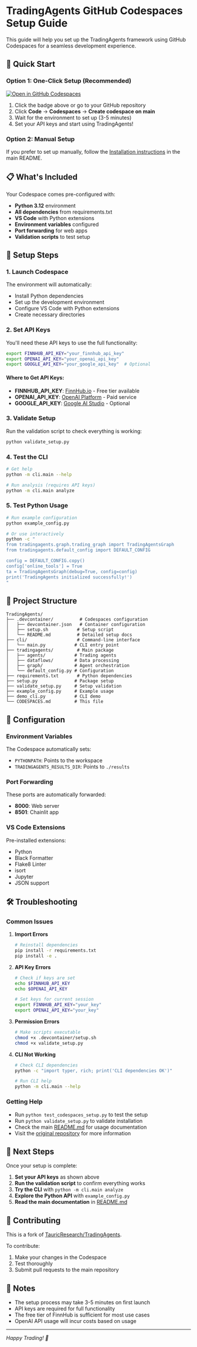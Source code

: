 # TradingAgents GitHub Codespaces Setup Guide

This guide will help you set up the TradingAgents framework using GitHub Codespaces for a seamless development experience.

## 🚀 Quick Start

### Option 1: One-Click Setup (Recommended)

[![Open in GitHub Codespaces](https://github.com/codespaces/badge.svg)](https://codespaces.new/sidhunt/TradingAgents)

1. Click the badge above or go to your GitHub repository
2. Click **Code** → **Codespaces** → **Create codespace on main**
3. Wait for the environment to set up (3-5 minutes)
4. Set your API keys and start using TradingAgents!

### Option 2: Manual Setup

If you prefer to set up manually, follow the [Installation instructions](README.md#installation-and-cli) in the main README.

## 📋 What's Included

Your Codespace comes pre-configured with:

- **Python 3.12** environment
- **All dependencies** from requirements.txt
- **VS Code** with Python extensions
- **Environment variables** configured
- **Port forwarding** for web apps
- **Validation scripts** to test setup

## 🔧 Setup Steps

### 1. Launch Codespace

The environment will automatically:
- Install Python dependencies
- Set up the development environment
- Configure VS Code with Python extensions
- Create necessary directories

### 2. Set API Keys

You'll need these API keys to use the full functionality:

```bash
export FINNHUB_API_KEY="your_finnhub_api_key"
export OPENAI_API_KEY="your_openai_api_key"
export GOOGLE_API_KEY="your_google_api_key"  # Optional
```

#### Where to Get API Keys:

- **FINNHUB_API_KEY**: [FinnHub.io](https://finnhub.io/) - Free tier available
- **OPENAI_API_KEY**: [OpenAI Platform](https://platform.openai.com/) - Paid service
- **GOOGLE_API_KEY**: [Google AI Studio](https://makersuite.google.com/) - Optional

### 3. Validate Setup

Run the validation script to check everything is working:

```bash
python validate_setup.py
```

### 4. Test the CLI

```bash
# Get help
python -m cli.main --help

# Run analysis (requires API keys)
python -m cli.main analyze
```

### 5. Test Python Usage

```bash
# Run example configuration
python example_config.py

# Or use interactively
python -c "
from tradingagents.graph.trading_graph import TradingAgentsGraph
from tradingagents.default_config import DEFAULT_CONFIG

config = DEFAULT_CONFIG.copy()
config['online_tools'] = True
ta = TradingAgentsGraph(debug=True, config=config)
print('TradingAgents initialized successfully!')
"
```

## 📁 Project Structure

```
TradingAgents/
├── .devcontainer/          # Codespaces configuration
│   ├── devcontainer.json   # Container configuration
│   ├── setup.sh           # Setup script
│   └── README.md          # Detailed setup docs
├── cli/                   # Command-line interface
│   └── main.py           # CLI entry point
├── tradingagents/         # Main package
│   ├── agents/           # Trading agents
│   ├── dataflows/        # Data processing
│   ├── graph/            # Agent orchestration
│   └── default_config.py # Configuration
├── requirements.txt       # Python dependencies
├── setup.py              # Package setup
├── validate_setup.py     # Setup validation
├── example_config.py     # Example usage
├── demo_cli.py           # CLI demo
└── CODESPACES.md         # This file
```

## 🔧 Configuration

### Environment Variables

The Codespace automatically sets:
- `PYTHONPATH`: Points to the workspace
- `TRADINGAGENTS_RESULTS_DIR`: Points to `./results`

### Port Forwarding

These ports are automatically forwarded:
- **8000**: Web server
- **8501**: Chainlit app

### VS Code Extensions

Pre-installed extensions:
- Python
- Black Formatter
- Flake8 Linter
- isort
- Jupyter
- JSON support

## 🛠️ Troubleshooting

### Common Issues

1. **Import Errors**
   ```bash
   # Reinstall dependencies
   pip install -r requirements.txt
   pip install -e .
   ```

2. **API Key Errors**
   ```bash
   # Check if keys are set
   echo $FINNHUB_API_KEY
   echo $OPENAI_API_KEY
   
   # Set keys for current session
   export FINNHUB_API_KEY="your_key"
   export OPENAI_API_KEY="your_key"
   ```

3. **Permission Errors**
   ```bash
   # Make scripts executable
   chmod +x .devcontainer/setup.sh
   chmod +x validate_setup.py
   ```

4. **CLI Not Working**
   ```bash
   # Check CLI dependencies
   python -c "import typer, rich; print('CLI dependencies OK')"
   
   # Run CLI help
   python -m cli.main --help
   ```

### Getting Help

- Run `python test_codespaces_setup.py` to test the setup
- Run `python validate_setup.py` to validate installation
- Check the main [README.md](README.md) for usage documentation
- Visit the [original repository](https://github.com/TauricResearch/TradingAgents) for more information

## 🎯 Next Steps

Once your setup is complete:

1. **Set your API keys** as shown above
2. **Run the validation script** to confirm everything works
3. **Try the CLI** with `python -m cli.main analyze`
4. **Explore the Python API** with `example_config.py`
5. **Read the main documentation** in [README.md](README.md)

## 🤝 Contributing

This is a fork of [TauricResearch/TradingAgents](https://github.com/TauricResearch/TradingAgents). 

To contribute:
1. Make your changes in the Codespace
2. Test thoroughly
3. Submit pull requests to the main repository

## 📝 Notes

- The setup process may take 3-5 minutes on first launch
- API keys are required for full functionality
- The free tier of FinnHub is sufficient for most use cases
- OpenAI API usage will incur costs based on usage

---

*Happy Trading! 🚀*